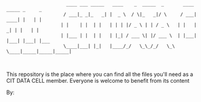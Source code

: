 ```
                      ____ ___ _____   ____    _  _____  _       ____ _____ _     _     
                     / ___|_ _|_   _| |  _ \  / \|_   _|/ \     / ___| ____| |   | |    
                    | |    | |  | |   | | | |/ _ \ | | / _ \   | |   |  _| | |   | |    
                    | |___ | |  | |   | |_| / ___ \| |/ ___ \  | |___| |___| |___| |___ 
                     \____|___| |_|   |____/_/   \_\_/_/   \_\  \____|_____|_____|_____|
 ```
<br>



This repository is the place where you can find all the files you'll need as a CIT DATA CELL member. Everyone is welcome to benefit from its content 

By:

<br>


